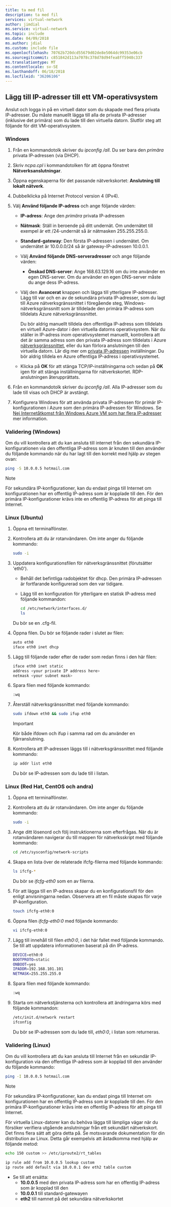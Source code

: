 ```yaml
---
title: ta med fil
description: ta med fil
services: virtual-network
author: jimdial
ms.service: virtual-network
ms.topic: include
ms.date: 04/09/2018
ms.author: jdial
ms.custom: include file
ms.openlocfilehash: 70762b720dcd55679d02de8e5064dc99353e06cb
ms.sourcegitcommit: c851842d113a7078c378d78d94fea8ff5948c337
ms.translationtype: MT
ms.contentlocale: sv-SE
ms.lasthandoff: 06/18/2018
ms.locfileid: "36206106"
---
```

## <a name="os-config"></a>Lägg till IP-adresser till ett VM-operativsystem

Anslut och logga in på en virtuell dator som du skapade med flera privata IP-adresser. Du måste manuellt lägga till alla de privata IP-adresser (inklusive det primära) som du lade till den virtuella datorn. Slutför steg att följande för ditt VM-operativsystem.

### <a name="windows"></a>Windows

1. Från en kommandotolk skriver du *ipconfig /all*.  Du ser bara den *primära* privata IP-adressen (via DHCP).
2. Skriv *ncpa.cpl* i kommandotolken för att öppna fönstret **Nätverksanslutningar**.
3. Öppna egenskaperna för det passande nätverkskortet: **Anslutning till lokalt nätverk**.
4. Dubbelklicka på Internet Protocol version 4 (IPv4).
5. Välj **Använd följande IP-adress** och ange följande värden:

    * **IP-adress**: Ange den *primära* privata IP-adressen
    * **Nätmask**: Ställ in beroende på ditt undernät. Om undernätet till exempel är ett /24-undernät så är nätmasken 255.255.255.0.
    * **Standard-gateway**: Den första IP-adressen i undernätet. Om undernätet är 10.0.0.0/24 så är gateway-IP-adressen 10.0.0.1.
    * Välj **Använd följande DNS-serveradresser** och ange följande värden:
        * **Önskad DNS-server**: Ange 168.63.129.16 om du inte använder en egen DNS-server.  Om du använder en egen DNS-server måste du ange dess IP-adress.
    * Välj den **Avancerat** knappen och lägga till ytterligare IP-adresser. Lägg till var och en av de sekundära privata IP-adresser, som du lagt till Azure nätverksgränssnittet i föregående steg, Windows-nätverksgränssnitt som är tilldelade den primära IP-adress som tilldelats Azure nätverksgränssnittet.

        Du bör aldrig manuellt tilldela den offentliga IP-adress som tilldelats en virtuell Azure-dator i den virtuella datorns operativsystem. När du ställer in IP-adress inom operativsystemet manuellt, kontrollera att det är samma adress som den privata IP-adress som tilldelats i Azure [nätverksgränssnittet](../articles/virtual-network/virtual-network-network-interface-addresses.md#change-ip-address-settings), eller du kan förlora anslutningen till den virtuella datorn. Lär dig mer om [privata IP-adressen](../articles/virtual-network/virtual-network-network-interface-addresses.md#private) inställningar. Du bör aldrig tilldela en Azure offentliga IP-adress i operativsystemet.

    * Klicka på **OK** för att stänga TCP/IP-inställningarna och sedan på **OK** igen för att stänga inställningarna för nätverkskortet. RDP-anslutningen återupprättats.

6. Från en kommandotolk skriver du *ipconfig /all*. Alla IP-adresser som du lade till visas och DHCP är avstängt.
7. Konfigurera Windows för att använda privata IP-adressen för primär IP-konfigurationen i Azure som den primära IP-adressen för Windows. Se [Nej Internetåtkomst från Windows Azure VM som har flera IP-adresser](https://support.microsoft.com/help/4040882/no-internet-access-from-azure-windows-vm-that-has-multiple-ip-addresse) mer information. 

### <a name="validation-windows"></a>Validering (Windows)

Om du vill kontrollera att du kan ansluta till internet från den sekundära IP-konfigurationen via den offentliga IP-adress som är knuten till den använder du följande kommando när du har lagt till den korrekt med hjälp av stegen ovan:

```bash
ping -S 10.0.0.5 hotmail.com
```
>[!NOTE]
>För sekundära IP-konfigurationer, kan du endast pinga till Internet om konfigurationen har en offentlig IP-adress som är kopplade till den. För den primära IP-konfigurationer krävs inte en offentlig IP-adress för att pinga till Internet.

### <a name="linux-ubuntu"></a>Linux (Ubuntu)

1. Öppna ett terminalfönster.
2. Kontrollera att du är rotanvändaren. Om inte anger du följande kommando:

    ```bash
    sudo -i
    ```

3. Uppdatera konfigurationsfilen för nätverksgränssnittet (förutsätter 'eth0').

    * Behåll det befintliga radobjektet för dhcp. Den primära IP-adressen är fortfarande konfigurerad som den var tidigare.
    * Lägg till en konfiguration för ytterligare en statisk IP-adress med följande kommandon:

        ```bash
        cd /etc/network/interfaces.d/
        ls
        ```

    Du bör se en .cfg-fil.
4. Öppna filen. Du bör se följande rader i slutet av filen:

    ```bash
    auto eth0
    iface eth0 inet dhcp
    ```

5. Lägg till följande rader efter de rader som redan finns i den här filen:

    ```bash
    iface eth0 inet static
    address <your private IP address here>
    netmask <your subnet mask>
    ```

6. Spara filen med följande kommando:

    ```bash
    :wq
    ```

7. Återställ nätverksgränssnittet med följande kommando:

    ```bash
    sudo ifdown eth0 && sudo ifup eth0
    ```

    > [!IMPORTANT]
    > Kör både ifdown och ifup i samma rad om du använder en fjärranslutning.
    >

8. Kontrollera att IP-adressen läggs till i nätverksgränssnittet med följande kommando:

    ```bash
    ip addr list eth0
    ```

    Du bör se IP-adressen som du lade till i listan.

### <a name="linux-red-hat-centos-and-others"></a>Linux (Red Hat, CentOS och andra)

1. Öppna ett terminalfönster.
2. Kontrollera att du är rotanvändaren. Om inte anger du följande kommando:

    ```bash
    sudo -i
    ```

3. Ange ditt lösenord och följ instruktionerna som efterfrågas. När du är rotanvändaren navigerar du till mappen för nätverksskript med följande kommando:

    ```bash
    cd /etc/sysconfig/network-scripts
    ```

4. Skapa en lista över de relaterade ifcfg-filerna med följande kommando:

    ```bash
    ls ifcfg-*
    ```

    Du bör se *ifcfg-eth0* som en av filerna.

5. För att lägga till en IP-adress skapar du en konfigurationsfil för den enligt anvisningarna nedan. Observera att en fil måste skapas för varje IP-konfiguration.

    ```bash
    touch ifcfg-eth0:0
    ```

6. Öppna filen *ifcfg-eth0:0* med följande kommando:

    ```bash
    vi ifcfg-eth0:0
    ```

7. Lägg till innehåll till filen *eth0:0*, i det här fallet med följande kommando. Se till att uppdatera informationen baserat på din IP-adress.

    ```bash
    DEVICE=eth0:0
    BOOTPROTO=static
    ONBOOT=yes
    IPADDR=192.168.101.101
    NETMASK=255.255.255.0
    ```

8. Spara filen med följande kommando:

    ```bash
    :wq
    ```

9. Starta om nätverkstjänsterna och kontrollera att ändringarna körs med följande kommandon:

    ```bash
    /etc/init.d/network restart
    ifconfig
    ```

    Du bör se IP-adressen som du lade till, *eth0:0*, i listan som returneras.

### <a name="validation-linux"></a>Validering (Linux)

Om du vill kontrollera att du kan ansluta till Internet från en sekundär IP-konfiguration via den offentliga IP-adress som är kopplad till den använder du följande kommando:

```bash
ping -I 10.0.0.5 hotmail.com
```
>[!NOTE]
>För sekundära IP-konfigurationer, kan du endast pinga till Internet om konfigurationen har en offentlig IP-adress som är kopplade till den. För den primära IP-konfigurationer krävs inte en offentlig IP-adress för att pinga till Internet.

För virtuella Linux-datorer kan du behöva lägga till lämpliga vägar när du försöker verifiera utgående anslutningar från ett sekundärt nätverkskort. Det finns flera sätt att göra detta på. Se motsvarande dokumentation för din distribution av Linux. Detta går exempelvis att åstadkomma med hjälp av följande metod:

```bash
echo 150 custom >> /etc/iproute2/rt_tables 

ip rule add from 10.0.0.5 lookup custom
ip route add default via 10.0.0.1 dev eth2 table custom

```
- Se till att ersätta:
    - **10.0.0.5** med den privata IP-adress som har en offentlig IP-adress som är kopplad till den
    - **10.0.0.1** till standard-gatewayen
    - **eth2** till namnet på det sekundära nätverkskortet
